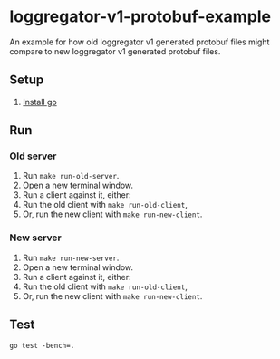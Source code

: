 # loggregator-v1-protobuf-example

An example for how old loggregator v1 generated protobuf files might compare to new loggregator v1 generated protobuf files.

## Setup

1. [Install go](https://go.dev/doc/install)

## Run

### Old server

1. Run `make run-old-server`.
1. Open a new terminal window.
1. Run a client against it, either:
  1. Run the old client with `make run-old-client`,
  1. Or, run the new client with `make run-new-client`.

### New server

1. Run `make run-new-server`.
1. Open a new terminal window.
1. Run a client against it, either:
  1. Run the old client with `make run-old-client`,
  1. Or, run the new client with `make run-new-client`.

## Test

```
go test -bench=.
```
